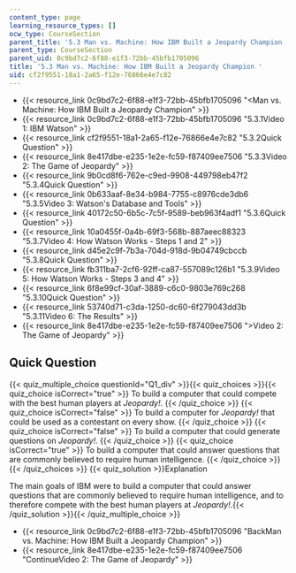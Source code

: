 ```yaml
---
content_type: page
learning_resource_types: []
ocw_type: CourseSection
parent_title: '5.3 Man vs. Machine: How IBM Built a Jeopardy Champion '
parent_type: CourseSection
parent_uid: 0c9bd7c2-6f88-e1f3-72bb-45bfb1705096
title: '5.3 Man vs. Machine: How IBM Built a Jeopardy Champion '
uid: cf2f9551-18a1-2a65-f12e-76866e4e7c82
---
```


*   {{< resource_link 0c9bd7c2-6f88-e1f3-72bb-45bfb1705096 "\<Man vs. Machine: How IBM Built a Jeopardy Champion" >}}
*   {{< resource_link 0c9bd7c2-6f88-e1f3-72bb-45bfb1705096 "5.3.1Video 1: IBM Watson" >}}
*   {{< resource_link cf2f9551-18a1-2a65-f12e-76866e4e7c82 "5.3.2Quick Question" >}}
*   {{< resource_link 8e417dbe-e235-1e2e-fc59-f87409ee7506 "5.3.3Video 2: The Game of Jeopardy" >}}
*   {{< resource_link 9b0cd8f6-762e-c9ed-9908-449798eb47f2 "5.3.4Quick Question" >}}
*   {{< resource_link 0b633aaf-8e34-b984-7755-c8976cde3db6 "5.3.5Video 3: Watson's Database and Tools" >}}
*   {{< resource_link 40172c50-6b5c-7c5f-9589-beb963f4adf1 "5.3.6Quick Question" >}}
*   {{< resource_link 10a0455f-0a4b-69f3-568b-887aeec88323 "5.3.7Video 4: How Watson Works - Steps 1 and 2" >}}
*   {{< resource_link d45e2c9f-7b3a-704d-918d-9b04749cbccb "5.3.8Quick Question" >}}
*   {{< resource_link fb311ba7-2cf6-92ff-ca87-557089c126b1 "5.3.9Video 5: How Watson Works - Steps 3 and 4" >}}
*   {{< resource_link 6f8e99cf-30af-3889-c6c0-9803e769c268 "5.3.10Quick Question" >}}
*   {{< resource_link 53740d71-c3da-1250-dc60-6f279043dd3b "5.3.11Video 6: The Results" >}}
*   {{< resource_link 8e417dbe-e235-1e2e-fc59-f87409ee7506 "\>Video 2: The Game of Jeopardy" >}}

Quick Question
--------------

{{< quiz_multiple_choice questionId="Q1_div" >}}{{< quiz_choices >}}{{< quiz_choice isCorrect="true" >}}&nbsp;To build a computer that could compete with the best human players at _Jeopardy!_.&nbsp;{{< /quiz_choice >}}
{{< quiz_choice isCorrect="false" >}}&nbsp;To build a computer for _Jeopardy!_ that could be used as a contestant on every show.&nbsp;{{< /quiz_choice >}}
{{< quiz_choice isCorrect="false" >}}&nbsp;To build a computer that could generate questions on _Jeopardy!_.&nbsp;{{< /quiz_choice >}}
{{< quiz_choice isCorrect="true" >}}&nbsp;To build a computer that could answer questions that are commonly believed to require human intelligence.&nbsp;{{< /quiz_choice >}}{{< /quiz_choices >}}
{{< quiz_solution >}}Explanation

The main goals of IBM were to build a computer that could answer questions that are commonly believed to require human intelligence, and to therefore compete with the best human players at _Jeopardy!_.{{< /quiz_solution >}}{{< /quiz_multiple_choice >}}

*   {{< resource_link 0c9bd7c2-6f88-e1f3-72bb-45bfb1705096 "BackMan vs. Machine: How IBM Built a Jeopardy Champion" >}}
*   {{< resource_link 8e417dbe-e235-1e2e-fc59-f87409ee7506 "ContinueVideo 2: The Game of Jeopardy" >}}